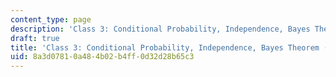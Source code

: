 ```yaml
---
content_type: page
description: 'Class 3: Conditional Probability, Independence, Bayes Theorem'
draft: true
title: 'Class 3: Conditional Probability, Independence, Bayes Theorem (TO BE DELETED)'
uid: 8a3d0781-0a48-4b02-b4ff-0d32d28b65c3
---
```


